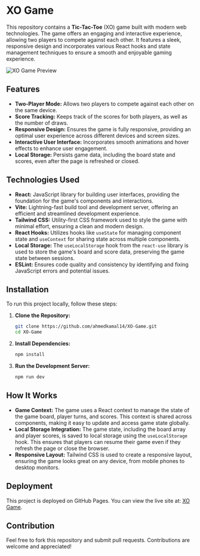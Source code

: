 # XO Game

This repository contains a **Tic-Tac-Toe** (XO) game built with modern web technologies. The game offers an engaging and interactive experience, allowing two players to compete against each other. It features a sleek, responsive design and incorporates various React hooks and state management techniques to ensure a smooth and enjoyable gaming experience.

![XO Game Preview](snip.png)

## Features

- **Two-Player Mode:** Allows two players to compete against each other on the same device.
- **Score Tracking:** Keeps track of the scores for both players, as well as the number of draws.
- **Responsive Design:** Ensures the game is fully responsive, providing an optimal user experience across different devices and screen sizes.
- **Interactive User Interface:** Incorporates smooth animations and hover effects to enhance user engagement.
- **Local Storage:** Persists game data, including the board state and scores, even after the page is refreshed or closed.

## Technologies Used

- **React:** JavaScript library for building user interfaces, providing the foundation for the game's components and interactions.
- **Vite:** Lightning-fast build tool and development server, offering an efficient and streamlined development experience.
- **Tailwind CSS:** Utility-first CSS framework used to style the game with minimal effort, ensuring a clean and modern design.
- **React Hooks:** Utilizes hooks like `useState` for managing component state and `useContext` for sharing state across multiple components.
- **Local Storage:** The `useLocalStorage` hook from the `react-use` library is used to store the game's board and score data, preserving the game state between sessions.
- **ESLint:** Ensures code quality and consistency by identifying and fixing JavaScript errors and potential issues.

## Installation

To run this project locally, follow these steps:

1. **Clone the Repository:**

   ```bash
   git clone https://github.com/ahmedkamal14/XO-Game.git
   cd XO-Game
2. **Install Dependencies:**

   ```bash
   npm install
3. **Run the Development Server:**

    ```bash
    npm run dev
    
## How It Works

- **Game Context:** The game uses a React context to manage the state of the game board, player turns, and scores. This context is shared across components, making it easy to update and access game state globally.
- **Local Storage Integration:** The game state, including the board array and player scores, is saved to local storage using the `useLocalStorage` hook. This ensures that players can resume their game even if they refresh the page or close the browser.
- **Responsive Layout:** Tailwind CSS is used to create a responsive layout, ensuring the game looks great on any device, from mobile phones to desktop monitors.

## Deployment

This project is deployed on GitHub Pages. You can view the live site at: [XO Game](https://ahmedkamal14.github.io/XO-Game/).

## Contribution

Feel free to fork this repository and submit pull requests. Contributions are welcome and appreciated!
